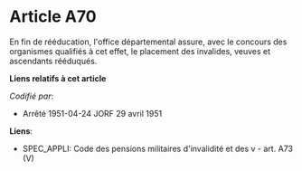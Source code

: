 # Article A70

En fin de rééducation, l'office départemental assure, avec le concours des organismes qualifiés à cet effet, le placement des
invalides, veuves et ascendants rééduqués.

**Liens relatifs à cet article**

_Codifié par_:

  - Arrêté 1951-04-24 JORF 29 avril 1951

**Liens**:

  - SPEC_APPLI: Code des pensions militaires d'invalidité et des v - art. A73 (V)
